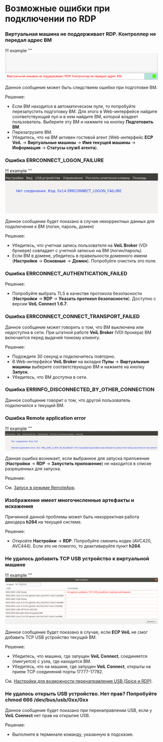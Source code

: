 # Возможные ошибки при подключении по RDP

### Виртуальная машина не поддерживает RDP. Контроллер не передал адрес ВМ

!!! example ""
    ![image](../../_assets/vdi/thin_client/vm_rdp_support_error.png)

Данное сообщение может быть следствием ошибки при подготовке ВМ.

Решение:

- Если ВМ находится в автоматическом пуле, то попробуйте перезапустить подготовку ВМ. Для этого в Web-интерфейсе
найдите соответствующий пул и в нем найдите ВМ, которой владеет пользователь. Выберите эту ВМ и нажмите на кнопку
**Подготовить ВМ**.
- Перезагрузите ВМ.
- Убедитесь, что на ВМ активен гостевой агент (Web-интерфейс **ECP VeiL** -> **Виртуальные машины** -> 
  **Имя текущей машины** -> **Информация** -> **Статусы служб агента**).

### Ошибка ERRCONNECT_LOGON_FAILURE

!!! example ""
    ![image](../../_assets/vdi/thin_client/rdp_logon_failure.png)

Данное сообщение будет показано в случае некорректных данных для подключения к ВМ (логин, пароль, домен)

Решение:

- Убедитесь, что учетная запись пользователя на **VeiL Broker** (VDI брокере) совпадает с учетной записью 
  на ВМ (логин/пароль).
- Если ВМ в домене, убедитесь в правильности доменного имени (**Настройки** -> **Основные** -> **Домен**). 
Попробуйте очистить это поле.

### Ошибка ERRCONNECT_AUTHENTICATION_FAILED

Решение:

- Попробуйте выбрать TLS в качестве протокола безопасности (**Настройки** -> **RDP** -> 
**Указать протокол безопасности**). Доступно с версии **VeiL Connect 1.6.7**.

### Ошибка ERRCONNECT_CONNECT_TRANSPORT_FAILED

Данное сообщение может говорить о том, что ВМ выключена или недоступна в сети. При штатной работе **VeiL Broker** (VDI брокера) 
ВМ включается перед выдачей тонкому клиенту.

Решение:

- Подождите 30 секунд и подключитесь повторно.
- В Web-интерфейсе **VeiL Broker** на вкладке **Пулы** -> **Виртуальные машины** выберите соответствующую ВМ 
и нажмите на кнопку **Запуск**.
- Убедитесь, что ВМ доступна в сети.

### Ошибка ERRINFO_DISCONNECTED_BY_OTHER_CONNECTION

Данное сообщение говорит о том, что другой пользователь подключился к текущей ВМ.

### Ошибка Remote application error

!!! example ""
    ![image](../../_assets/vdi/thin_client/remote_app_error.png)

Данная ошибка возникает, если выбранное для запуска приложение (**Настройки** -> **RDP** -> 
**Запустить приложение**) не находится в списке разрешенных для запуска.

Решение:

 См. [Запуск в режиме RemoteApp](../settings/rdp_settings.md).
 
### Изображение имеет многочисленные артефакты и искажения
 
 Причинной данной проблемы может быть некорректная работа декодера **h264** на текущей системе.
 
 Решение:
 
 - Откройте **Настройки** -> **RDP**. Попробуйте сменить кодек (AVC420, AVC444). Если это не помогло, то 
 деактивируйте пункт **h264**.
 
### Не удалось добавить TCP USB устройство к виртуальной машине
 
 !!! example ""
    ![image](../../_assets/vdi/thin_client/usb_tcp_atach_error.png)
 
 Данное сообщение будет показано в случае, если **ECP VeiL** не смог добавить TCP USB устройство текущей ВМ.
 
 Решение:
 
 - Убедитесь, что машина, где запущен **VeiL Connect**, соединяется (пингуется) с узла, где находится ВМ.
 - Убедитесь, что на машине, где запущен **VeiL Connect**, открыты на прием TCP соединений порты 17777-17782.
 
 См. [Настройки для возможности перенаправления USB (Spice и RDP)](../operator_guide/vm_window.md).
 
### Не удалось открыть USB устройство. Нет прав? Попробуйте chmod 666 /dev/bus/usb/0xx/0xx
 
 Данное сообщение будет показано при перенаправлении USB, если у **VeiL Connect** нет прав на открытие USB.
 
 Решение:
  
 - Выполните в терминале команду, указанную в подсказке.